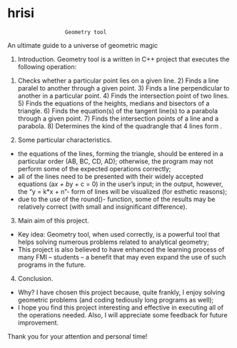 # hrisi
                      Geometry tool
An ultimate guide to a universe of geometric magic
									

1.	Introduction.
Geometry tool is a written in C++ project that executes the following operation:
1) Checks whether a particular point lies on a given line.
       2)  Finds a line paralel to another through a given point.
       3)  Finds a line perpendicular to another in a particular point.
       4)  Finds the intersection point of two lines.
       5)  Finds the equations of the heights, medians and bisectors of a triangle.
       6)  Finds the equation(s) of the tangent line(s) to a parabola through a given point.
       7)  Finds the intersection points of a line and a parabola.
       8)  Determines the kind of the quadrangle that 4 lines form .

2.	Some particular characteristics.
-	the equations of the lines, forming the triangle, should be entered in a particular order (AB, BC, CD, AD); otherwise, the program may not perform some of the expected operations correctly;
-	all of the lines need to be presented with their widely accepted equations (a*x + b*y + c = 0) in the user’s input; in the output, however, the “y = k*x + n”- form of lines will be visualized (for esthetic reasons);
-	due to the use of the round()- function, some of the results may be relatively correct (with small and insignificant difference).

3.	Main aim of this project.
-	Key idea: Geometry tool, when used correctly, is a powerful tool that helps solving numerous problems related to analytical geometry;
-	This project is also believed to have enhanced the learning process of many FMI – students – a benefit that may even expand the use of such programs in the future.

4.	Conclusion.
-	Why? 
I have chosen this project because, quite frankly, I enjoy solving geometric problems (and coding tediously long programs as well);
-	I hope you find this project interesting and effective in executing all of the operations needed. Also, I will appreciate some feedback for future improvement.

Thank you for your attention and personal time!


 


